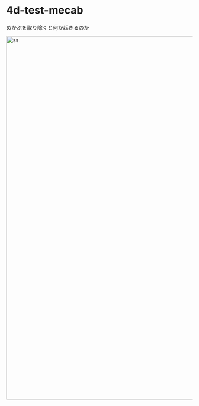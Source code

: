 # 4d-test-mecab
めかぶを取り除くと何か起きるのか

<img width="980" alt="ss" src="https://user-images.githubusercontent.com/1725068/154408846-dc55870c-3268-4b35-8a92-19f0615af358.png">
